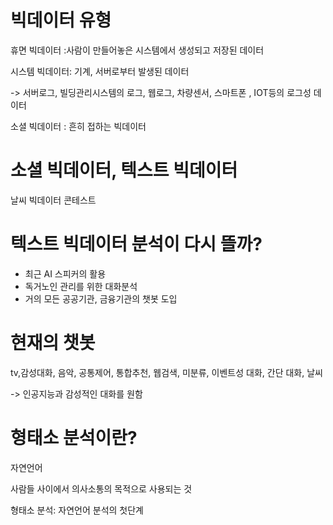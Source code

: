  

# 빅데이터 유형

휴면 빅데이터 :사람이 만들어놓은 시스템에서 생성되고 저장된 데이터 

시스템 빅데이터: 기계, 서버로부터 발생된 데이터

-> 서버로그, 빌딩관리시스템의 로그, 웹로그, 차량센서, 스마트폰 , IOT등의 로그성 데이터

소셜 빅데이터 : 흔히 접하는 빅데이터



# 소셜 빅데이터, 텍스트 빅데이터

날씨 빅데이터 콘테스트



# 텍스트 빅데이터 분석이 다시 뜰까?

- 최근 AI 스피커의 활용
- 독거노인 관리를 위한 대화분석
- 거의 모든 공공기관, 금융기관의 챗봇 도입


# 현재의 챗봇

tv,감성대화, 음악, 공통제어, 통합추천, 웹검색, 미분류, 이벤트성 대화, 간단 대화, 날씨

-> 인공지능과 감성적인 대화를 원함



# 형태소 분석이란?

자연언어 

사람들 사이에서 의사소통의 목적으로 사용되는 것

형태소 분석: 자연언어 분석의 첫단계 